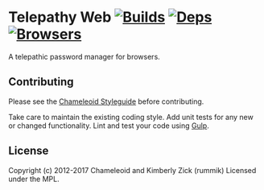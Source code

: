 Telepathy Web [![Builds][]][travis] [![Deps][]][gemnasium] [![Browsers][]][browserstack]
=============
A telepathic password manager for browsers.

[Builds]: http://img.shields.io/travis-ci/chameleoid/telepathy-web.png "Build Status"
[travis]: https://travis-ci.org/chameleoid/telepathy-web
[Deps]: https://img.shields.io/gemnasium/chameleoid/telepathy-web.png "Dependency Status"
[gemnasium]: https://gemnasium.com/chameleoid/telepathy-web
[Browsers]: https://www.browserstack.com/automate/badge.svg?badge_key=blEzN0RpcGFPeDJJZjZlZDd4bnpJTWN2QU5Md2F6OWovUS9xbGd5aWhPVT0tLUVzTUUwcEVBR05oTDA4QzBRMlNDbHc9PQ==--743532cf005d5b574d9e307e32053aa45b6c5c5f "BrowserStack Status"
[browserstack]: https://www.browserstack.com/automate/public-build/blEzN0RpcGFPeDJJZjZlZDd4bnpJTWN2QU5Md2F6OWovUS9xbGd5aWhPVT0tLUVzTUUwcEVBR05oTDA4QzBRMlNDbHc9PQ==--743532cf005d5b574d9e307e32053aa45b6c5c5f


## Contributing
Please see the [Chameleoid Styleguide][] before contributing.

Take care to maintain the existing coding style.  Add unit tests for any new or
changed functionality.  Lint and test your code using [Gulp][].

[Chameleoid Styleguide]: https://github.com/chameleoid/style
[Gulp]: http://gulpjs.com/


## License
Copyright (c) 2012-2017 Chameleoid and Kimberly Zick (rummik)
Licensed under the MPL.
